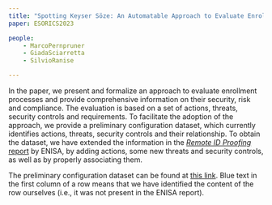 ```yaml
---
title: "Spotting Keyser Söze: An Automatable Approach to Evaluate Enrollment Processes"
paper: ESORICS2023

people:
    - MarcoPernpruner
    - GiadaSciarretta
    - SilvioRanise

---
```


In the paper, we present and formalize an approach to evaluate enrollment processes and provide comprehensive information on their security, risk and compliance. The evaluation is based on a set of actions, threats, security controls and requirements. To facilitate the adoption of the approach, we provide a preliminary configuration dataset, which currently identifies actions, threats, security controls and their relationship. To obtain the dataset, we have extended the information in the [*Remote ID Proofing* report](https://www.enisa.europa.eu/publications/enisa-report-remote-id-proofing) by ENISA, by adding actions, some new threats and security controls, as well as by properly associating them.

The preliminary configuration dataset can be found at [this link](https://docs.google.com/spreadsheets/d/19sL-VsMDj96Iayo1UUquCIkR3L3tnW5s/edit). Blue text in the first column of a row means that we have identified the content of the row ourselves (i.e., it was not present in the ENISA report).